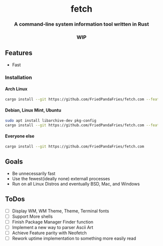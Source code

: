 <h1 align=center>fetch</h1>
        <h3 align=center>A command-line system information tool written in Rust</h3>
                <h3 align=center>WIP</h3>

## Features
- Fast

### Installation
#### Arch Linux
```bash
cargo install --git https://github.com/FriedPandaFries/fetch.com --features arch
```
#### Debian, Linux Mint, Ubuntu
```bash
sudo apt install libarchive-dev pkg-config
cargo install --git https://github.com/FriedPandaFries/fetch.com --features deb
```
#### Everyone else
``` bash
cargo install --git https://github.com/FriedPandaFries/fetch.com
```
## Goals
- Be unnecessarily fast
- Use the fewest(ideally none) externall processes
- Run on all Linux Distros and eventually BSD, Mac, and Windows

## ToDos
- [ ] Display WM, WM Theme, Theme, Terminal fonts
- [ ] Support More shells
- [ ] Finish Package Manager Finder function
- [ ] Implement a new way to parser Ascii Art
- [ ] Achieve Feature parity with Neofetch
- [ ] Rework uptime implementation to something more easily read
